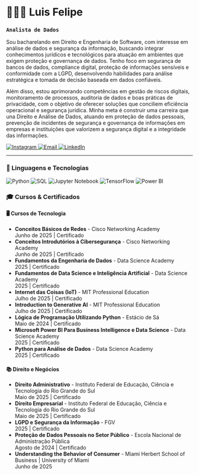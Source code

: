 # 👨🏻‍💻 Luis Felipe


### **`Analista de Dados`** 

Sou bacharelando em Direito e Engenharia de Software, com interesse em análise de dados e segurança da informação, buscando integrar conhecimentos jurídicos e tecnológicos para atuação em ambientes que exigem proteção e governança de dados. Tenho foco em segurança de bancos de dados, compliance digital, proteção de informações sensíveis e conformidade com a LGPD, desenvolvendo habilidades para análise estratégica e tomada de decisão baseada em dados confiáveis.

Além disso, estou aprimorando competências em gestão de riscos digitais, monitoramento de processos, auditoria de dados e boas práticas de privacidade, com o objetivo de oferecer soluções que conciliem eficiência operacional e segurança jurídica. Minha meta é construir uma carreira que una Direito e Análise de Dados, atuando em proteção de dados pessoais, prevenção de incidentes de segurança e governança de informações em empresas e instituições que valorizem a segurança digital e a integridade das informações.

<p align="left">
    <a href="https://www.instagram.com/ggomes.03">
        <img 
            alt="Instagram" 
            title="Me siga no Instagram" 
            src="https://img.shields.io/badge/-Instagram-000?style=for-the-badge&logo=instagram&logoColor=white"
        />
    </a>
    <a href="mailto:luisfelipe.sec@gmail.com">
        <img 
            alt="Email" 
            title="Me envie um email" 
            src="https://img.shields.io/badge/-Email-000?style=for-the-badge&logo=gmail&logoColor=white"
        />
    </a>
    <a href="https://www.linkedin.com/in/luis-felipe-dias-analyst">
        <img 
            alt="LinkedIn" 
            title="Me acompanhe no LinkedIn" 
            src="https://img.shields.io/badge/-LinkedIn-000?style=for-the-badge&logo=linkedin&logoColor=white"
        />
    </a>
</p>

---

### 🤖 Linguagens e Tecnologias

<img 
     alt="Python"
        title="Python"
        src="https://img.shields.io/badge/-Python-000080?style=for-the-badge&logo=python&logoColor=white"
    />
    <img 
        alt="SQL"
        title="SQL"
        src="https://img.shields.io/badge/-SQL-4479A1?style=for-the-badge&logo=mysql&logoColor=white"
    />
    <img 
        alt="Jupyter Notebook"
        title="Jupyter Notebook"
        src="https://img.shields.io/badge/-Jupyter-ff8c00?style=for-the-badge&logo=jupyter&logoColor=white"
    />
    <img 
        alt="TensorFlow"
        title="TensorFlow"
        src="https://img.shields.io/badge/-TensorFlow-FF6F00?style=for-the-badge&logo=tensorflow&logoColor=white"
    />
    <img 
    alt="Power BI"
    title="Power BI"
    src="https://img.shields.io/badge/-Power%20BI-F2C811?style=for-the-badge&logo=powerbi&logoColor=black"
/>

###  🎓 Cursos & Certificados
#### 🖥️ Cursos de Tecnologia

- **Conceitos Básicos de Redes** - Cisco Networking Academy  
  Junho de 2025 | Certificado
- **Conceitos Introdutórios à Cibersegurança** - Cisco Networking Academy  
  Junho de 2025 | Certificado
- **Fundamentos da Engenharia de Dados** - Data Science Academy  
  2025 | Certificado
- **Fundamentos de Data Science e Inteligência Artificial** - Data Science Academy  
  2025 | Certificado
- **Internet das Coisas (IoT)** - MIT Professional Education  
  Julho de 2025 | Certificado
- **Introduction to Generative AI** - MIT Professional Education  
  Julho de 2025 | Certificado
- **Lógica de Programação Utilizando Python** - Estácio de Sá  
  Maio de 2024 | Certificado
- **Microsoft Power BI Para Business Intelligence e Data Science** - Data Science Academy  
  2025 | Certificado
- **Python para Análise de Dados** - Data Science Academy  
  2025 | Certificado

#### 📚 Direito e Negócios

- **Direito Administrativo** - Instituto Federal de Educação, Ciência e Tecnologia do Rio Grande do Sul  
  Maio de 2025 | Certificado
- **Direito Empresarial** - Instituto Federal de Educação, Ciência e Tecnologia do Rio Grande do Sul  
  Maio de 2025 | Certificado
- **LGPD e Segurança da Informação** - FGV  
  2025 | Certificado
- **Proteção de Dados Pessoais no Setor Público** - Escola Nacional de Administração Pública  
  Agosto de 2024 | Certificado
- **Understanding the Behavior of Consumer** - Miami Herbert School of Business | University of Miami  
  Junho de 2025










</p>
